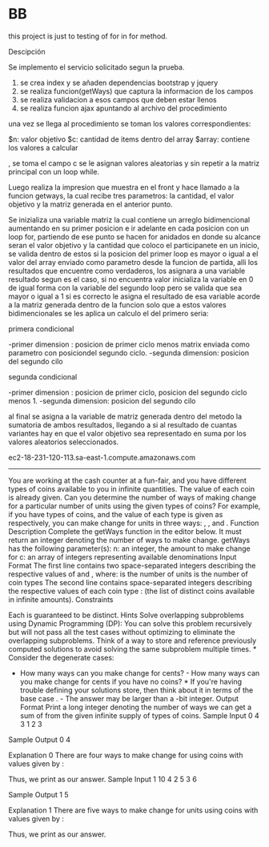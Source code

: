 # BB
this project is just to testing of for in for method.


Descipción

Se implemento el servicio solicitado segun la prueba.

1. se crea index y se añaden dependencias bootstrap y jquery
2. se realiza funcion(getWays) que captura la informacion de los campos
3. se realiza validacion a esos campos que deben estar llenos
4. se realiza funcion ajax apuntando al archivo del procedimiento

una vez se llega al procedimiento se toman los valores correspondientes:

$n: valor objetivo
$c: cantidad de items dentro del array
$array: contiene los valores a calcular

, se toma el campo c se le asignan valores aleatorias y sin repetir a la matriz principal con un loop while.

Luego realiza la impresion que muestra en el front y hace llamado a la funcion getways, la cual recibe tres parametros: la cantidad, el valor objetivo y la matriz generada en el anterior punto. 

Se inizializa una variable matriz la cual contiene un arreglo bidimencional aumentando en su primer posicion e ir adelante en cada posicion con un loop for, partiendo de ese punto se hacen for anidados en donde su alcance seran el valor objetivo y la cantidad que coloco el participanete en un inicio, se valida dentro de estos si la posicion del primer loop es mayor o igual a el valor del array enviado como parametro desde la funcion de partida, alli los resultados que encuentre como verdaderos, los asignara a una variable resultado segun es el caso, si no encuentra valor inicializa la variable en 0 de igual forma con la variable del segundo loop pero se valida que sea mayor o igual a 1 si es correcto le asigna el resultado de esa variable acorde a la matriz generada dentro de la funcion solo que a estos valores bidimencionales se les aplica un calculo el del primero seria: 

primera condicional

-primer dimension : posicion de primer ciclo menos matrix enviada como parametro con posiciondel segundo ciclo.
-segunda dimension: posicion del segundo cilo


segunda condicional

-primer dimension : posicion de primer ciclo, posicion del segundo ciclo menos 1.
-segunda dimension: posicion del segundo cilo

al final se asigna a la variable de matriz generada dentro del metodo la sumatoria de ambos resultados, llegando a si al resultado de cuantas variantes hay en que el valor objetivo sea representado en suma por los valores aleatorios seleccionados.


ec2-18-231-120-113.sa-east-1.compute.amazonaws.com

--------------------------------------------------------------------------------------------------------------------------------
You are working at the cash counter at a fun-fair, and you have different types of coins available to you in infinite quantities. The value of each coin is already given. Can you determine the number of ways of making change for a particular number of units using the given types of coins?
For example, if you have  types of coins, and the value of each type is given as  respectively, you can make change for  units in three ways: , , and .
Function Description
Complete the getWays function in the editor below. It must return an integer denoting the number of ways to make change.
getWays has the following parameter(s):
n: an integer, the amount to make change for
c: an array of integers representing available denominations
Input Format
The first line contains two space-separated integers describing the respective values of  and , where: 
 is the number of units 
 is the number of coin types 
The second line contains  space-separated integers describing the respective values of each coin type :  (the list of distinct coins available in infinite amounts).
Constraints

Each  is guaranteed to be distinct.
Hints
Solve overlapping subproblems using Dynamic Programming (DP): 
You can solve this problem recursively but will not pass all the test cases without optimizing to eliminate the overlapping subproblems. Think of a way to store and reference previously computed solutions to avoid solving the same subproblem multiple times. * Consider the degenerate cases: 
- How many ways can you make change for  cents? - How many ways can you make change for  cents if you have no coins? * If you're having trouble defining your solutions store, then think about it in terms of the base case . - The answer may be larger than a -bit integer.
Output Format
Print a long integer denoting the number of ways we can get a sum of  from the given infinite supply of types of coins.
Sample Input 0
4 3
1 2 3

Sample Output 0
4

Explanation 0
There are four ways to make change for  using coins with values given by :

Thus, we print  as our answer.
Sample Input 1
10 4
2 5 3 6


Sample Output 1
5


Explanation 1
There are five ways to make change for  units using coins with values given by :


Thus, we print  as our answer.
